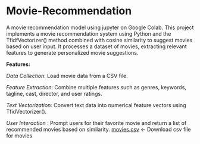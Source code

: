 # Movie-Recommendation
A movie recommendation model using jupyter on Google Colab. 
This project implements a movie recommendation system using Python and the TfidfVectorizer() method combined with cosine similarity to suggest movies based on user input. It processes a dataset of movies, extracting relevant features to generate personalized movie suggestions.

**Features:**

_Data Collection_: Load movie data from a CSV file.

_Feature Extraction_: Combine multiple features such as genres, keywords, tagline, cast, director, and user ratings.

_Text Vectorization:_ Convert text data into numerical feature vectors using TfidVectorizer().

_User Interaction_
: Prompt users for their favorite movie and return a list of recommended movies based on similarity.
[movies.csv](https://github.com/user-attachments/files/17219038/movies.csv) <- Download csv file for movies
